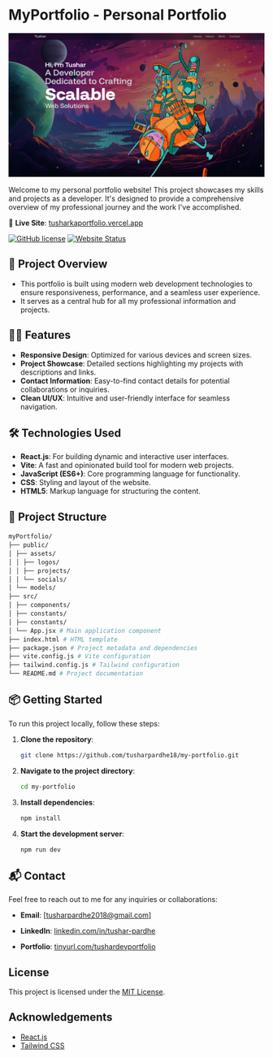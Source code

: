 # MyPortfolio - Personal Portfolio

![Portfolio Screenshot](https://github.com/tusharpardhe18/MyPortfolio/blob/main/public/assets/projects/portfolio.png)

Welcome to my personal portfolio website! This project showcases my skills and projects as a developer. It's designed to provide a comprehensive overview of my professional journey and the work I've accomplished.

🔗 **Live Site**: [tusharkaportfolio.vercel.app](https://tusharkaportfolio.vercel.app/)

[![GitHub license](https://img.shields.io/badge/license-MIT-blue.svg)](LICENSE)
[![Website Status](https://img.shields.io/website?down_message=offline&up_message=online&url=https%3A%2F%2Ftusharpardhe18.github.io%2FMyPortfolio%2F)](https://tusharpardhe18.github.io/MyPortfolio/)

## 🚀 Project Overview
- This portfolio is built using modern web development technologies to ensure responsiveness, performance, and a seamless user experience.
- It serves as a central hub for all my professional information and projects.

## 🧑‍💻 Features

- **Responsive Design**: Optimized for various devices and screen sizes.
- **Project Showcase**: Detailed sections highlighting my projects with descriptions and links.
- **Contact Information**: Easy-to-find contact details for potential collaborations or inquiries.
- **Clean UI/UX**: Intuitive and user-friendly interface for seamless navigation.


## 🛠️ Technologies Used

- **React.js**: For building dynamic and interactive user interfaces.
- **Vite**: A fast and opinionated build tool for modern web projects.
- **JavaScript (ES6+)**: Core programming language for functionality.
- **CSS**: Styling and layout of the website.
- **HTML5**: Markup language for structuring the content.

## 📁 Project Structure
```bash
myPortfolio/
├── public/
│ ├── assets/
│ │ ├── logos/
│ │ ├── projects/
│ │ └── socials/
│ └── models/
├── src/
│ ├── components/
│ ├── constants/
│ ├── constants/
│ └── App.jsx # Main application component
├── index.html # HTML template
├── package.json # Project metadata and dependencies
├── vite.config.js # Vite configuration
├── tailwind.config.js # Tailwind configuration
└── README.md # Project documentation
```

## 📦 Getting Started

To run this project locally, follow these steps:

1. **Clone the repository**:

   ```bash
   git clone https://github.com/tusharpardhe18/my-portfolio.git

2. **Navigate to the project directory**:

   ```bash
   cd my-portfolio

3. **Install dependencies**:

   ```bash
   npm install
   
4. **Start the development server**:

   ```bash
   npm run dev

## 📬 Contact

Feel free to reach out to me for any inquiries or collaborations:

- **Email**: [tusharpardhe2018@gmail.com]

- **LinkedIn**: [linkedin.com/in/tushar-pardhe](https://www.linkedin.com/in/tushar-pardhe/)

- **Portfolio**: [tinyurl.com/tushardevportfolio](https://tinyurl.com/tushardevportfolio)

## License

This project is licensed under the [MIT License](LICENSE).

## Acknowledgements

- [React.js](https://reactjs.org/)
- [Tailwind CSS](https://tailwindcss.com/)
